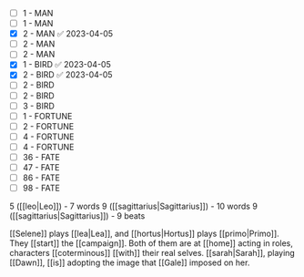 
- [ ] 1 - MAN
- [ ] 1 - MAN
- [x] 2 - MAN ✅ 2023-04-05
- [ ] 2 - MAN
- [ ] 2 - MAN
- [x] 1 - BIRD ✅ 2023-04-05
- [x] 2 - BIRD ✅ 2023-04-05
- [ ] 2 - BIRD
- [ ] 2 - BIRD
- [ ] 3 - BIRD
- [ ] 1 - FORTUNE
- [ ] 2 - FORTUNE
- [ ] 4 - FORTUNE
- [ ] 4 - FORTUNE
- [ ] 36 - FATE
- [ ] 47 - FATE
- [ ] 86 - FATE
- [ ] 98 - FATE

5 ([[leo|Leo]]) - 7 words
9 ([[sagittarius|Sagittarius]]) - 10 words
9 ([[sagittarius|Sagittarius]]) - 9 beats

[[Selene]] plays [[lea|Lea]], and [[hortus|Hortus]] plays [[primo|Primo]]. They [[start]] the [[campaign]]. Both of them are at [[home]] acting in roles, characters [[coterminous]] [[with]] their real selves. [[sarah|Sarah]], playing [[Dawn]], [[is]] adopting the image that [[Gale]] imposed on her.










